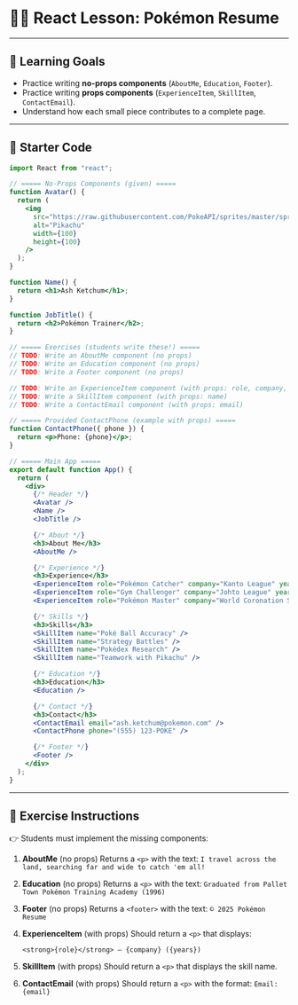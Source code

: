 # 🧑‍💻 React Lesson: Pokémon Resume

---

## 🎯 Learning Goals

* Practice writing **no-props components** (`AboutMe`, `Education`, `Footer`).
* Practice writing **props components** (`ExperienceItem`, `SkillItem`, `ContactEmail`).
* Understand how each small piece contributes to a complete page.

---

## 🚀 Starter Code

```jsx
import React from "react";

// ===== No-Props Components (given) =====
function Avatar() {
  return (
    <img
      src="https://raw.githubusercontent.com/PokeAPI/sprites/master/sprites/pokemon/25.png"
      alt="Pikachu"
      width={100}
      height={100}
    />
  );
}

function Name() {
  return <h1>Ash Ketchum</h1>;
}

function JobTitle() {
  return <h2>Pokémon Trainer</h2>;
}

// ===== Exercises (students write these!) =====
// TODO: Write an AboutMe component (no props)
// TODO: Write an Education component (no props)
// TODO: Write a Footer component (no props)

// TODO: Write an ExperienceItem component (with props: role, company, years)
// TODO: Write a SkillItem component (with props: name)
// TODO: Write a ContactEmail component (with props: email)

// ===== Provided ContactPhone (example with props) =====
function ContactPhone({ phone }) {
  return <p>Phone: {phone}</p>;
}

// ===== Main App =====
export default function App() {
  return (
    <div>
      {/* Header */}
      <Avatar />
      <Name />
      <JobTitle />

      {/* About */}
      <h3>About Me</h3>
      <AboutMe />

      {/* Experience */}
      <h3>Experience</h3>
      <ExperienceItem role="Pokémon Catcher" company="Kanto League" years="1996–2000" />
      <ExperienceItem role="Gym Challenger" company="Johto League" years="2000–2002" />
      <ExperienceItem role="Pokémon Master" company="World Coronation Series" years="2002–2025" />

      {/* Skills */}
      <h3>Skills</h3>
      <SkillItem name="Poké Ball Accuracy" />
      <SkillItem name="Strategy Battles" />
      <SkillItem name="Pokédex Research" />
      <SkillItem name="Teamwork with Pikachu" />

      {/* Education */}
      <h3>Education</h3>
      <Education />

      {/* Contact */}
      <h3>Contact</h3>
      <ContactEmail email="ash.ketchum@pokemon.com" />
      <ContactPhone phone="(555) 123-POKE" />

      {/* Footer */}
      <Footer />
    </div>
  );
}
```

---

## 📝 Exercise Instructions

👉 Students must implement the missing components:

1. **AboutMe** (no props)
   Returns a `<p>` with the text:
   `I travel across the land, searching far and wide to catch 'em all!`

2. **Education** (no props)
   Returns a `<p>` with the text:
   `Graduated from Pallet Town Pokémon Training Academy (1996)`

3. **Footer** (no props)
   Returns a `<footer>` with the text:
   `© 2025 Pokémon Resume`

4. **ExperienceItem** (with props)
   Should return a `<p>` that displays:

   ```
   <strong>{role}</strong> — {company} ({years})
   ```

5. **SkillItem** (with props)
   Should return a `<p>` that displays the skill name.

6. **ContactEmail** (with props)
   Should return a `<p>` with the format:
   `Email: {email}`

